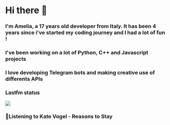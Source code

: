 # Hi there 👋
### I'm Amelia, a 17 years old developer from Italy. It has been 4 years since i've started my coding journey and I had a lot of fun !
### I've been working on a lot of Python, C++ and Javascript projects
### I love developing Telegram bots and making creative use of differents APIs


<!-- lastfm status starts -->
<div>
    		      <h3>Lastfm status</h3>
	              <img src="https://lastfm.freetls.fastly.net/i/u/300x300/73b4db363f9d5a1666df0e27ae7abff7.jpg" >
		              <h3> 🎵Listening to Kate Vogel - Reasons to Stay</h3>
    </div> 
<!-- lastfm status ends -->
